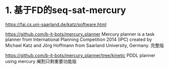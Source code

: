 













# 1. 基于FD的seq-sat-mercury

https://fai.cs.uni-saarland.de/katz/software.html


https://github.com/b-it-bots/mercury_planner
Mercury planner is a task planner from International Planning Competition 2014 (IPC) created by Michael Katz and Jörg Hoffmann from Saarland University, Germany. 
完整版


https://github.com/b-it-bots/mercury_planner/tree/kinetic
PDDL planner using mercury
阉割只剩重要功能版
























































